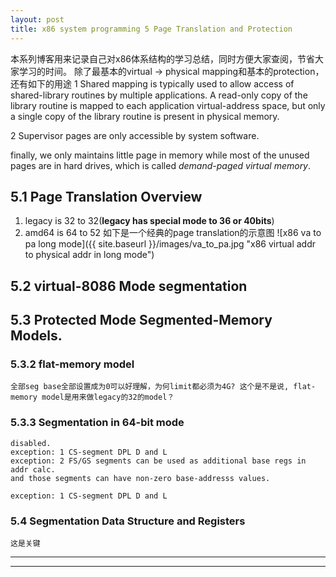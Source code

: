 ```yaml
---
layout: post
title: x86 system programming 5 Page Translation and Protection
---
```

  本系列博客用来记录自己对x86体系结构的学习总结，同时方便大家查阅，节省大家学习的时间。
  除了最基本的virtual -> physical mapping和基本的protection，还有如下的用途
  1 Shared mapping is typically used to allow access of shared-library routines by multiple applications. A read-only copy of the library routine is mapped to each application virtual-address space, but only a
single copy of the library routine is present in physical memory.

  2 Supervisor pages are only accessible by system software.

  finally, we only maintains little page in memory while most of the unused pages are in hard drives, which is called _demand-paged virtual memory_.

## 5.1 Page Translation Overview  
  1. legacy is 32 to 32(**legacy has special mode to 36 or 40bits**)
  2. amd64 is 64 to 52
  如下是一个经典的page translation的示意图
  ![x86 va to pa long mode]({{ site.baseurl }}/images/va_to_pa.jpg "x86 virtual addr to physical addr in long mode")

## 5.2 virtual-8086 Mode segmentation

## 5.3 Protected Mode Segmented-Memory Models.
### 5.3.2 flat-memory model
    全部seg base全部设置成为0可以好理解，为何limit都必须为4G? 这个是不是说, flat-memory model是用来做legacy的32的model？
### 5.3.3 Segmentation in 64-bit mode
    disabled. 
    exception: 1 CS-segment DPL D and L
    exception: 2 FS/GS segments can be used as additional base regs in addr calc.
    and those segments can have non-zero base-addresss values.

    exception: 1 CS-segment DPL D and L
### 5.4 Segmentation Data Structure and Registers
    这是关键

----
****
